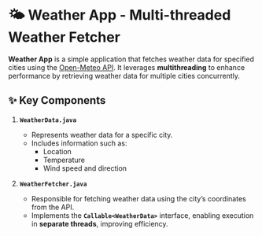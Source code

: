 # 🌤 Weather App - Multi-threaded Weather Fetcher  

**Weather App** is a simple application that fetches weather data for specified cities using the [Open-Meteo API](https://open-meteo.com/). It leverages **multithreading** to enhance performance by retrieving weather data for multiple cities concurrently.  

## ✨ Key Components  

1. **`WeatherData.java`**  
   - Represents weather data for a specific city.  
   - Includes information such as:  
     - Location  
     - Temperature  
     - Wind speed and direction  

2. **`WeatherFetcher.java`**  
   - Responsible for fetching weather data using the city’s coordinates from the API.  
   - Implements the **`Callable<WeatherData>`** interface, enabling execution in **separate threads**, improving efficiency.  




